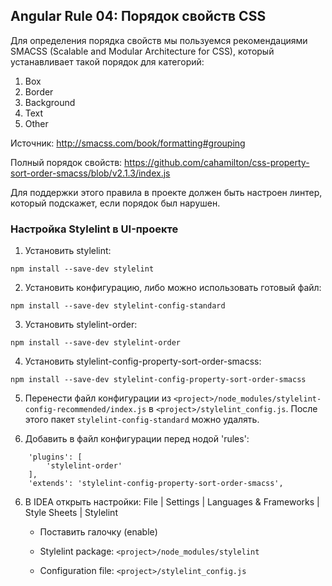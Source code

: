 ## Angular Rule 04: Порядок свойств CSS

Для определения порядка свойств мы пользуемся рекомендациями SMACSS (Scalable and Modular Architecture for CSS), который устанавливает такой порядок для категорий:
1. Box
2. Border
3. Background
4. Text
5. Other

Источник: http://smacss.com/book/formatting#grouping

Полный порядок свойств: https://github.com/cahamilton/css-property-sort-order-smacss/blob/v2.1.3/index.js

Для поддержки этого правила в проекте должен быть настроен линтер, который подскажет, если порядок был нарушен.

### Настройка Stylelint в UI-проекте

1. Установить stylelint:
```
npm install --save-dev stylelint
```
2. Установить конфигурацию, либо можно использовать готовый файл:
```
npm install --save-dev stylelint-config-standard
```
3. Установить stylelint-order:
```
npm install --save-dev stylelint-order
```
4. Установить stylelint-config-property-sort-order-smacss:
```
npm install --save-dev stylelint-config-property-sort-order-smacss
```
5. Перенести файл конфигурации из `<project>/node_modules/stylelint-config-recommended/index.js` в `<project>/stylelint_config.js`. После этого пакет `stylelint-config-standard` можно удалять.

6. Добавить в файл конфигурации перед нодой 'rules':
```
	'plugins': [
		'stylelint-order'
	],
	'extends': 'stylelint-config-property-sort-order-smacss',
```
6. В IDEA открыть настройки: File | Settings | Languages & Frameworks | Style Sheets | Stylelint

    - Поставить галочку (enable)

    - Stylelint package:
    `<project>/node_modules/stylelint`

    - Configuration file:
    `<project>/stylelint_config.js`
